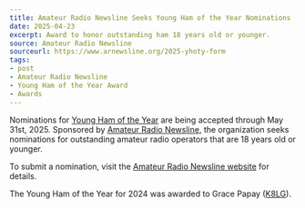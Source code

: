 ```yaml
---
title: Amateur Radio Newsline Seeks Young Ham of the Year Nominations
date: 2025-04-23
excerpt: Award to honor outstanding ham 18 years old or younger.
source: Amateur Radio Newsline
sourceurl: https://www.arnewsline.org/2025-yhoty-form
tags:
- post
- Amateur Radio Newsline
- Young Ham of the Year Award
- Awards
---
```

Nominations for [Young Ham of the Year](https://www.arnewsline.org/2025-yhoty-form) are being accepted through May 31st, 2025. Sponsored by [Amateur Radio Newsline](https://www.arnewsline.org/), the organization seeks nominations for outstanding amateur radio operators that are 18 years old or younger.

To submit a nomination, visit the [Amateur Radio Newsline website](https://www.arnewsline.org/2025-yhoty-form) for details.

The Young Ham of the Year for 2024 was awarded to Grace Papay ([K8LG](https://www.qrz.com/db/K8LG)).

